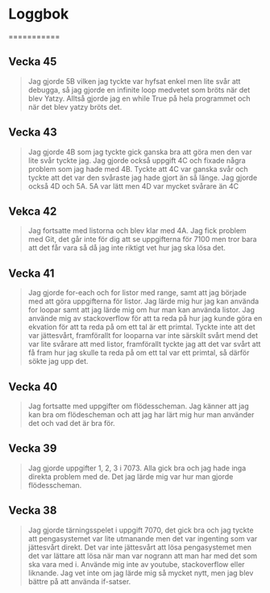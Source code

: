 # Loggbok
===========
## Vecka 45
> Jag gjorde 5B vilken jag tyckte var hyfsat enkel men lite svår att debugga, så jag gjorde en infinite loop medvetet som bröts när det blev Yatzy. Alltså gjorde jag en while True på hela programmet och när det blev yatzy bröts det.

## Vecka 43
> Jag gjorde 4B som jag tyckte gick ganska bra att göra men den var lite svår tyckte jag. Jag gjorde också uppgift 4C och fixade några problem som jag hade med 4B. Tyckte att 4C var ganska svår och tyckte att det var den svåraste jag hade gjort än så länge. Jag gjorde också 4D och 5A. 5A var lätt men 4D var mycket svårare än 4C

## Vekca 42
> Jag fortsatte med listorna och blev klar med 4A. Jag fick problem med Git, det går inte för dig att se uppgifterna för 7100 men tror bara att det får vara så då jag inte riktigt vet hur jag ska lösa det.

## Vecka 41
> Jag gjorde for-each och for listor med range, samt att jag började med att göra uppgifterna för listor.
> Jag lärde mig hur jag kan använda for loopar samt att jag lärde mig om hur man kan använda listor.
> Jag använde mig av stackoverflow för att ta reda på hur jag kunde göra en ekvation för att ta reda på om ett tal är ett primtal.
> Tyckte inte att det var jättesvårt, framförallt for looparna var inte särskilt svårt mend det var lite svårare att med listor, framförallt tyckte jag att det var svårt att få fram hur jag skulle ta reda på om ett tal var ett primtal, så därför sökte jag upp det.

## Vecka 40
> Jag fortsatte med uppgifter om flödesscheman.
> Jag känner att jag kan bra om flödescheman och att jag har lärt mig hur man använder det och vad det är bra för.

## Vecka 39
> Jag gjorde uppgifter 1, 2, 3 i 7073. Alla gick bra och jag hade inga direkta problem med de. Det jag lärde mig var hur man gjorde flödesscheman.


## Vecka 38
> Jag gjorde tärningsspelet i uppgift 7070, det gick bra och jag tyckte att pengasystemet var lite utmanande men det var ingenting som var jättesvårt direkt. Det var inte jättesvårt att lösa pengasystemet men det var lättare att lösa när man var nogrann att man har med det som ska vara med i.
> Använde mig inte av youtube, stackoverflow eller liknande.
> Jag vet inte om jag lärde mig så mycket nytt, men jag blev bättre på att använda if-satser.
